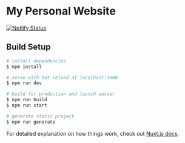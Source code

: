 # My Personal Website

[![Netlify Status](https://api.netlify.com/api/v1/badges/7e4261a2-831f-4be2-b052-1be28d17584f/deploy-status)](https://app.netlify.com/sites/hardcore-sammet-70d375/deploys)

## Build Setup

```bash
# install dependencies
$ npm install

# serve with hot reload at localhost:3000
$ npm run dev

# build for production and launch server
$ npm run build
$ npm run start

# generate static project
$ npm run generate
```

For detailed explanation on how things work, check out [Nuxt.js docs](https://nuxtjs.org).

